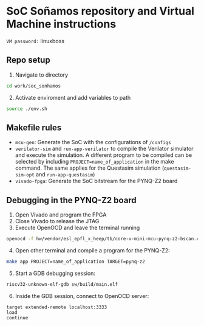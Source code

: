 # SoC Soñamos repository and Virtual Machine instructions

`VM password:` linuxboss

## Repo setup

1. Navigate to directory
```bash
cd work/soc_sonhamos
```
2. Activate enviroment and add variables to path
```bash
source ./env.sh
```

## Makefile rules

- `mcu-gen`: Generate the SoC with the configurations of `/configs`
- `verilator-sim` and `run-app-verilator` to compile the Verilator simulator and execute the simulation. A different program to be compiled can be selected by including `PROJECT=name_of_application` in the make command. The same applies for the Questasim simulation (`questasim-sim-opt` and `run-app-questasim`)
- `vivado-fpga`: Generate the SoC bitstream for the PYNQ-Z2 board

## Debugging in the PYNQ-Z2 board

1. Open Vivado and program the FPGA
2. Close Vivado to release the JTAG
3. Execute OpenOCD and leave the terminal running
```bash
openocd -f hw/vendor/esl_epfl_x_heep/tb/core-v-mini-mcu-pynq-z2-bscan.cfg
```
4. Open other terminal and compile a program for the PYNQ-Z2:
```bash
make app PROJECT=name_of_application TARGET=pynq-z2
```
5. Start a GDB debugging session:
```bash
riscv32-unknown-elf-gdb sw/build/main.elf
```
6. Inside the GDB session, connect to OpenOCD server:
```
target extended-remote localhost:3333
load
continue
```
